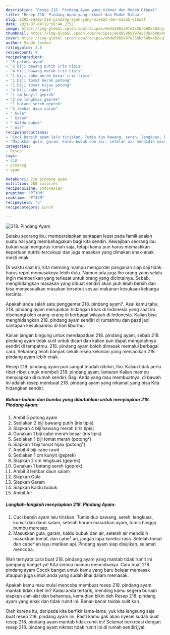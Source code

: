 ```yaml
---
description: "Resep 218. Pindang Ayam yang nikmat dan Mudah Dibuat"
title: "Resep 218. Pindang Ayam yang nikmat dan Mudah Dibuat"
slug: 1205-resep-218-pindang-ayam-yang-nikmat-dan-mudah-dibuat
date: 2021-07-04T19:56:44.275Z
image: https://img-global.cpcdn.com/recipes/e6da59b5a97e253b/680x482cq70/218-pindang-ayam-foto-resep-utama.jpg
thumbnail: https://img-global.cpcdn.com/recipes/e6da59b5a97e253b/680x482cq70/218-pindang-ayam-foto-resep-utama.jpg
cover: https://img-global.cpcdn.com/recipes/e6da59b5a97e253b/680x482cq70/218-pindang-ayam-foto-resep-utama.jpg
author: Maude Jordan
ratingvalue: 3.8
reviewcount: 9
recipeingredient:
- "5 potong ayam"
- "2 biji bawang putih iris tipis"
- "4 biji bawang merah iris tipis"
- "1 biji cabe merah besar iris tipis"
- "1 biji tomat merah potong"
- "1 biji tomat hijau potong"
- "4 biji cabe rawit"
- "1 cm kunyit geprek"
- "2 cm lengkuas geprek"
- "1 batang sereh geprek"
- "3 lembar daun salam"
- " Gula"
- " Garam"
- " Kaldu bubuk"
- " Air"
recipeinstructions:
- "Cuci bersih ayam lalu tiriskan. Tumis duo bawang, sereh, lengkuas, kunyit dan daun salam, setelah harum masukkan ayam, tumis hingga bumbu meresap."
- "Masukkan gula, garam, kaldu bubuk dan air, setelah air mendidih masukkan tomat, dan cabe² an, jangan lupa koreksi rasa. Setelah tomat dan cabe² an layu matikan api. Pindang ayam siap disajikan, selamat mencoba."
categories:
- Resep
tags:
- 218
- pindang
- ayam

katakunci: 218 pindang ayam 
nutrition: 268 calories
recipecuisine: Indonesian
preptime: "PT39M"
cooktime: "PT42M"
recipeyield: "3"
recipecategory: Lunch

---
```



![218. Pindang Ayam](https://img-global.cpcdn.com/recipes/e6da59b5a97e253b/680x482cq70/218-pindang-ayam-foto-resep-utama.jpg)

Selaku seorang ibu, mempersiapkan santapan lezat pada famili adalah suatu hal yang membahagiakan bagi kita sendiri. Kewajiban seorang ibu bukan saja mengurus rumah saja, tetapi kamu pun harus memastikan keperluan nutrisi tercukupi dan juga masakan yang dimakan anak-anak mesti enak.

Di waktu  saat ini, kita memang mampu mengorder panganan siap saji tidak harus repot memasaknya lebih dulu. Namun ada juga lho orang yang selalu ingin memberikan yang terlezat untuk orang yang dicintainya. Sebab, menghidangkan masakan yang dibuat sendiri akan jauh lebih bersih dan bisa menyesuaikan masakan tersebut sesuai makanan kesukaan keluarga tercinta. 



Apakah anda salah satu penggemar 218. pindang ayam?. Asal kamu tahu, 218. pindang ayam merupakan hidangan khas di Indonesia yang saat ini disenangi oleh orang-orang di berbagai wilayah di Indonesia. Kalian bisa menghidangkan 218. pindang ayam sendiri di rumahmu dan pasti jadi santapan kesukaanmu di hari liburmu.

Kalian jangan bingung untuk mendapatkan 218. pindang ayam, sebab 218. pindang ayam tidak sulit untuk dicari dan kalian pun dapat mengolahnya sendiri di tempatmu. 218. pindang ayam boleh dimasak memalui berbagai cara. Sekarang telah banyak sekali resep kekinian yang menjadikan 218. pindang ayam lebih enak.

Resep 218. pindang ayam pun sangat mudah dibikin, lho. Kalian tidak perlu ribet-ribet untuk membeli 218. pindang ayam, lantaran Kalian mampu menyiapkan di rumah sendiri. Bagi Anda yang mau membuatnya, di bawah ini adalah resep membuat 218. pindang ayam yang nikamat yang bisa Kita hidangkan sendiri.

<!--inarticleads1-->

##### Bahan-bahan dan bumbu yang dibutuhkan untuk menyiapkan 218. Pindang Ayam:

1. Ambil 5 potong ayam
1. Sediakan 2 biji bawang putih (iris tipis)
1. Siapkan 4 biji bawang merah (iris tipis)
1. Gunakan 1 biji cabe merah besar (iris tipis)
1. Sediakan 1 biji tomat merah (potong²)
1. Siapkan 1 biji tomat hijau (potong²)
1. Ambil 4 biji cabe rawit
1. Sediakan 1 cm kunyit (geprek)
1. Siapkan 2 cm lengkuas (geprek)
1. Gunakan 1 batang sereh (geprek)
1. Ambil 3 lembar daun salam
1. Siapkan  Gula
1. Siapkan  Garam
1. Siapkan  Kaldu bubuk
1. Ambil  Air




<!--inarticleads2-->

##### Langkah-langkah menyiapkan 218. Pindang Ayam:

1. Cuci bersih ayam lalu tiriskan. Tumis duo bawang, sereh, lengkuas, kunyit dan daun salam, setelah harum masukkan ayam, tumis hingga bumbu meresap.
1. Masukkan gula, garam, kaldu bubuk dan air, setelah air mendidih masukkan tomat, dan cabe² an, jangan lupa koreksi rasa. Setelah tomat dan cabe² an layu matikan api. Pindang ayam siap disajikan, selamat mencoba.




Wah ternyata cara buat 218. pindang ayam yang mantab tidak rumit ini gampang banget ya! Kita semua mampu mencobanya. Cara buat 218. pindang ayam Cocok banget untuk kamu yang baru belajar memasak ataupun juga untuk anda yang sudah lihai dalam memasak.

Apakah kamu mau mulai mencoba membuat resep 218. pindang ayam mantab tidak ribet ini? Kalau anda tertarik, mending kamu segera buruan siapkan alat-alat dan bahannya, kemudian bikin deh Resep 218. pindang ayam yang enak dan tidak rumit ini. Benar-benar taidak sulit kan. 

Oleh karena itu, daripada kita berfikir lama-lama, yuk kita langsung saja buat resep 218. pindang ayam ini. Pasti kamu gak akan nyesel sudah buat resep 218. pindang ayam mantab tidak rumit ini! Selamat berkreasi dengan resep 218. pindang ayam nikmat tidak rumit ini di rumah sendiri,ya!.

